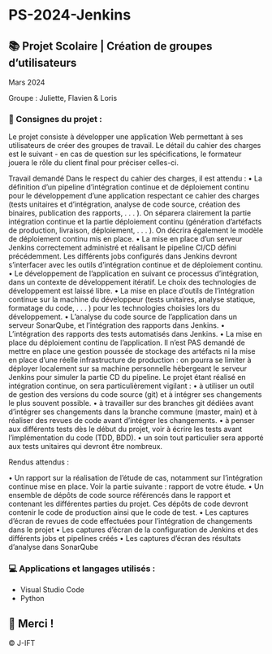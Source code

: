 # PS-2024-Jenkins

## 📚 Projet Scolaire | Création de groupes d’utilisateurs

Mars 2024

Groupe : Juliette, Flavien & Loris

### 📌 Consignes du projet : 

Le projet consiste à développer une application Web permettant à ses utilisateurs de créer des groupes de travail.
Le détail du cahier des charges est le suivant - en cas de question sur les spécifications, le formateur jouera le rôle du client final pour préciser celles-ci.

Travail demandé
Dans le respect du cahier des charges, il est attendu :
• La définition d’un pipeline d’intégration continue et de déploiement continu pour le développement d’une application respectant ce cahier des charges (tests unitaires et d’intégration, analyse de code source, création des binaires, publication des rapports, . . . ). On séparera clairement la partie intégration continue et la partie déploiement continu (génération d’artéfacts de production, livraison, déploiement, . . . ). On décrira également le modèle de déploiement continu mis en place.
• La mise en place d’un serveur Jenkins correctement administré et réalisant le pipeline CI/CD défini précédemment. Les différents jobs configurés dans Jenkins devront s’interfacer avec les outils d’intégration continue et de déploiement continu.
• Le développement de l’application en suivant ce processus d’intégration, dans un contexte de développement itératif. Le choix des technologies de développement est laissé libre.
• La mise en place d’outils de l’intégration continue sur la machine du développeur (tests unitaires, analyse statique, formatage du code, . . . ) pour les technologies choisies lors du
développement.
• L’analyse du code source de l’application dans un serveur SonarQube, et l’intégration des rapports dans Jenkins.
• L’intégration des rapports des tests automatisés dans Jenkins.
• La mise en place du déploiement continu de l’application. Il n’est PAS demandé de mettre en place une gestion poussée de stockage des artéfacts ni la mise en place d’une réelle infrastructure de production : on pourra se limiter à déployer localement sur sa machine personnelle hébergeant le serveur Jenkins pour simuler la partie CD du pipeline. Le projet étant réalisé en intégration continue, on sera particulièrement vigilant :
• à utiliser un outil de gestion des versions du code source (git) et à intégrer ses changements le plus souvent possible.
• à travailler sur des branches git dédiées avant d’intégrer ses changements dans la branche commune (master, main) et à réaliser des revues de code avant d’intégrer les changements.
• à penser aux différents tests dès le début du projet, voir à écrire les tests avant l’implémentation du code (TDD, BDD).
• un soin tout particulier sera apporté aux tests unitaires qui devront être nombreux.

Rendus attendus :

• Un rapport sur la réalisation de l’étude de cas, notamment sur l’intégration continue mise en place. Voir la partie suivante : rapport de votre étude.
• Un ensemble de dépôts de code source référencés dans le rapport et contenant les différentes parties du projet. Ces dépôts de code devront contenir le code de production ainsi que le code de test.
• Les captures d’écran de revues de code effectuées pour l’intégration de changements dans le projet
• Les captures d’écran de la configuration de Jenkins et des différents jobs et pipelines créés
• Les captures d’écran des résultats d’analyse dans SonarQube

### 💻 Applications et langages utilisés :

+ Visual Studio Code
+ Python



## 🌸 Merci !
© J-IFT
